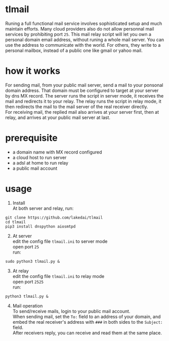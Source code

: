 # tlmail
Runing a full functional mail service involves sophisticated setup and much maintain efforts. Many cloud providers also do not allow personnal mail services by prohibiting port `25`. This mail relay script will let you own a personal domain email address, without runing a whole mail server. You can use the address to communicate with the world. For others, they write to a personal mailbox, instead of a public one like gmail or yahoo mail.

# how it works
For sending mail, from your public mail server, send a mail to your ponsonal domain address. That domain must be configured to target at your server by dns MX record. The server runs the script in server mode, it receives the mail and redirects it to your relay. The relay runs the script in relay mode, it then redirects the mail to the mail server of the real receiver directly.  
For receiving mail, the replied mail also arrives at your server first, then at relay, and arrives at your public mail server at last.

# prerequisite
* a domain name with MX record configured
* a cloud host to run server
* a adsl at home to run relay
* a public mail account

# usage
1. Install  
At both server and relay, run:  
```
git clone https://github.com/lakedai/tlmail
cd tlmail
pip3 install dnspython aiosmtpd
```
2. At server  
edit the config file `tlmail.ini` to server mode  
open port `25`  
run:  
```
sudo python3 tlmail.py &
```
3. At relay  
edit the config file `tlmail.ini` to relay mode  
open port `2525`  
run:  
```
python3 tlmail.py &
```
4. Mail operation  
To send/receive mails, login to your public mail account.  
When sending mail, set the `To:` field to an address of your domain, and embed the real receiver's address with `###` in both sides to the `Subject:` field.  
After receivers reply, you can receive and read them at the same place.  

